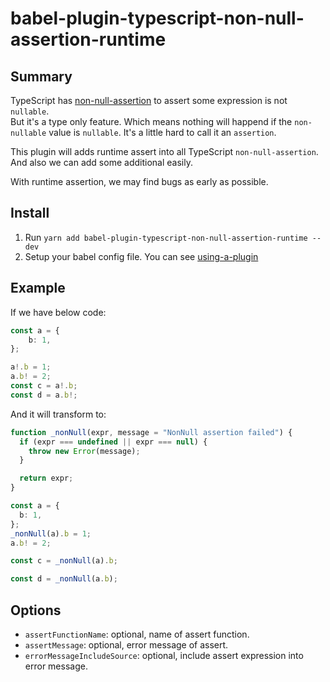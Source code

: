 # babel-plugin-typescript-non-null-assertion-runtime

## Summary

TypeScript has [non-null-assertion](https://www.typescriptlang.org/docs/handbook/release-notes/typescript-2-0.html#non-null-assertion-operator) to assert some expression is not `nullable`.  
But it's a type only feature. Which means nothing will happend if the `non-nullable` value is `nullable`. It's a little hard to call it an `assertion`.

This plugin will adds runtime assert into all TypeScript `non-null-assertion`. And also we can add some additional easily.

With runtime assertion, we may find bugs as early as possible.

## Install

1. Run `yarn add babel-plugin-typescript-non-null-assertion-runtime --dev`
2. Setup your babel config file. You can see [using-a-plugin](https://babeljs.io/docs/en/plugins#using-a-plugin)


## Example

If we have below code:

```ts
const a = {
    b: 1,
};

a!.b = 1;
a.b! = 2;
const c = a!.b;
const d = a.b!;
```

And it will transform to:

```ts
function _nonNull(expr, message = "NonNull assertion failed") {
  if (expr === undefined || expr === null) {
    throw new Error(message);
  }

  return expr;
}

const a = {
  b: 1,
};
_nonNull(a).b = 1;
a.b! = 2;

const c = _nonNull(a).b;

const d = _nonNull(a.b);
```

## Options

- `assertFunctionName`: optional, name of assert function.
- `assertMessage`: optional, error message of assert.
- `errorMessageIncludeSource`: optional, include assert expression into error message.
